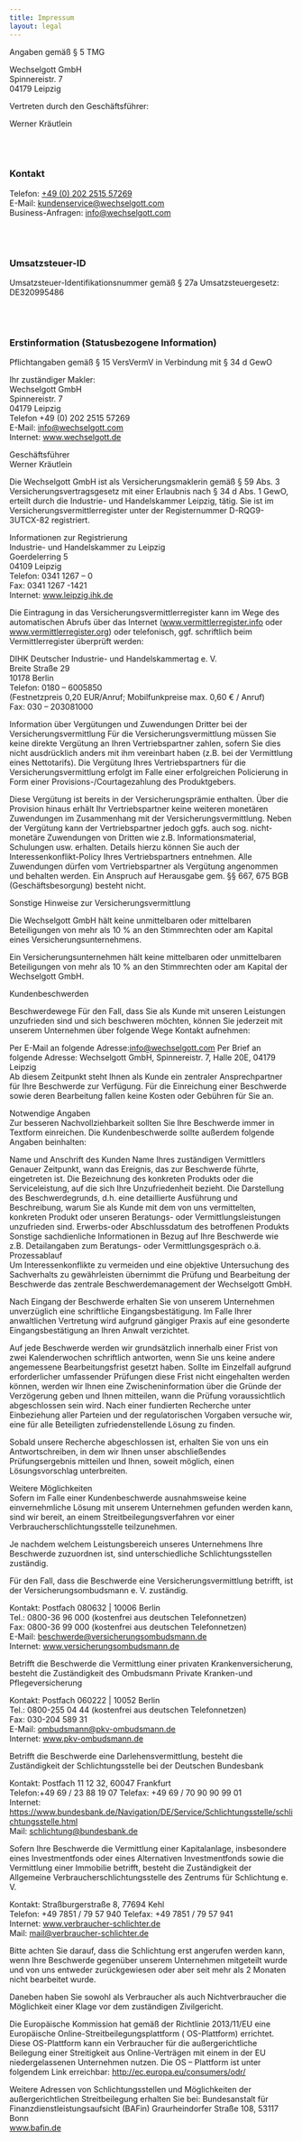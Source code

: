 ```yaml
---
title: Impressum
layout: legal
---
```


Angaben gemäß § 5 TMG

Wechselgott GmbH <br>
Spinnereistr. 7 <br>
04179 Leipzig

Vertreten durch den Geschäftsführer:

Werner Kräutlein


<br>
<br>

### Kontakt

Telefon: [+49 (0) 202 2515 57269](tel:+49202251557269)
<br>
E-Mail: [kundenservice@wechselgott.com](mailto:kundenservice@wechselgott.com)
<br>
Business-Anfragen: [info@wechselgott.com](mailto:info@wechselgott.com)

<br>
<br>

### Umsatzsteuer-ID

Umsatzsteuer-Identifikationsnummer gemäß § 27a Umsatzsteuergesetz: DE320995486

<br>
<br>

### Erstinformation (Statusbezogene Information)

Pflichtangaben gemäß § 15 VersVermV in Verbindung mit § 34 d GewO

Ihr zuständiger Makler:<br>
Wechselgott GmbH <br>
Spinnereistr. 7 <br>
04179 Leipzig <br>
Telefon +49 (0) 202 2515 57269 <br>
E-Mail: info@wechselgott.com <br>
Internet: www.wechselgott.de

Geschäftsführer <br>
Werner Kräutlein

Die Wechselgott GmbH ist als Versicherungsmaklerin gemäß § 59 Abs. 3 Versicherungsvertragsgesetz mit einer Erlaubnis
nach § 34 d Abs. 1 GewO, erteilt durch die Industrie- und Handelskammer Leipzig, tätig. Sie ist im
Versicherungsvermittlerregister unter der Registernummer D-RQG9-3UTCX-82 registriert.

Informationen zur Registrierung <br>
Industrie- und Handelskammer zu Leipzig <br>
Goerdelerring 5 <br>
04109 Leipzig <br>
Telefon: 0341 1267 – 0 <br>
Fax: 0341 1267 -1421 <br>
Internet: www.leipzig.ihk.de

Die Eintragung in das Versicherungsvermittlerregister kann im Wege des automatischen Abrufs über das
Internet (www.vermittlerregister.info oder www.vermittlerregister.org) oder telefonisch, ggf. schriftlich beim
Vermittlerregister überprüft werden:

DIHK Deutscher Industrie- und Handelskammertag e. V. <br>
Breite Straße 29 <br>
10178 Berlin <br>
Telefon: 0180 – 6005850 <br>
(Festnetzpreis 0,20 EUR/Anruf; Mobilfunkpreise max. 0,60 € / Anruf) <br>
Fax: 030 – 203081000

Information über Vergütungen und Zuwendungen Dritter bei der Versicherungsvermittlung Für die Versicherungsvermittlung
müssen Sie keine direkte Vergütung an Ihren Vertriebspartner zahlen, sofern Sie dies nicht ausdrücklich anders mit ihm
vereinbart haben (z.B. bei der Vermittlung eines Nettotarifs). Die Vergütung Ihres Vertriebspartners für die
Versicherungsvermittlung erfolgt im Falle einer erfolgreichen Policierung in Form einer Provisions-/Courtagezahlung des
Produktgebers.

Diese Vergütung ist bereits in der Versicherungsprämie enthalten. Über die Provision hinaus erhält Ihr Vertriebspartner
keine weiteren monetären Zuwendungen im Zusammenhang mit der Versicherungsvermittlung. Neben der Vergütung kann der
Vertriebspartner jedoch ggfs. auch sog. nicht-monetäre Zuwendungen von Dritten wie z.B. Informationsmaterial, Schulungen
usw. erhalten. Details hierzu können Sie auch der Interessenkonflikt-Policy Ihres Vertriebspartners entnehmen. Alle
Zuwendungen dürfen vom Vertriebspartner als Vergütung angenommen und behalten werden. Ein Anspruch auf Herausgabe gem.
§§ 667, 675 BGB (Geschäftsbesorgung) besteht nicht.

Sonstige Hinweise zur Versicherungsvermittlung

Die Wechselgott GmbH hält keine unmittelbaren oder mittelbaren Beteiligungen von mehr als 10 % an den Stimmrechten oder
am Kapital eines Versicherungsunternehmens.

Ein Versicherungsunternehmen hält keine mittelbaren oder unmittelbaren Beteiligungen von mehr als 10 % an den
Stimmrechten oder am Kapital der Wechselgott GmbH.

Kundenbeschwerden

Beschwerdewege Für den Fall, dass Sie als Kunde mit unseren Leistungen unzufrieden sind und sich beschweren möchten,
können Sie jederzeit mit unserem Unternehmen über folgende Wege Kontakt aufnehmen:

Per E-Mail an folgende Adresse:info@wechselgott.com Per Brief an folgende Adresse: Wechselgott GmbH, Spinnereistr. 7,
Halle 20E, 04179 Leipzig  <br>
Ab diesem Zeitpunkt steht Ihnen als Kunde ein zentraler Ansprechpartner für Ihre Beschwerde zur
Verfügung. Für die Einreichung einer Beschwerde sowie deren Bearbeitung fallen keine Kosten oder Gebühren für Sie an.

Notwendige Angaben <br>
Zur besseren Nachvollziehbarkeit sollten Sie Ihre Beschwerde immer in Textform einreichen. Die
Kundenbeschwerde sollte außerdem folgende Angaben beinhalten:

Name und Anschrift des Kunden Name Ihres zuständigen Vermittlers Genauer Zeitpunkt, wann das Ereignis, das zur
Beschwerde führte, eingetreten ist. Die Bezeichnung des konkreten Produkts oder die Serviceleistung, auf die sich Ihre
Unzufriedenheit bezieht. Die Darstellung des Beschwerdegrunds, d.h. eine detaillierte Ausführung und Beschreibung, warum
Sie als Kunde mit dem von uns vermittelten, konkreten Produkt oder unseren Beratungs- oder Vermittlungsleistungen
unzufrieden sind. Erwerbs-oder Abschlussdatum des betroffenen Produkts Sonstige sachdienliche Informationen in Bezug auf
Ihre Beschwerde wie z.B. Detailangaben zum Beratungs- oder Vermittlungsgespräch o.ä. <br>
Prozessablauf <br>
Um Interessenkonflikte zu vermeiden und eine objektive Untersuchung des Sachverhalts zu gewährleisten übernimmt die Prüfung
und Bearbeitung der Beschwerde das zentrale Beschwerdemanagement der Wechselgott GmbH.

Nach Eingang der Beschwerde erhalten Sie von unserem Unternehmen unverzüglich eine schriftliche Eingangsbestätigung. Im
Falle Ihrer anwaltlichen Vertretung wird aufgrund gängiger Praxis auf eine gesonderte Eingangsbestätigung an Ihren
Anwalt verzichtet.

Auf jede Beschwerde werden wir grundsätzlich innerhalb einer Frist von zwei Kalenderwochen schriftlich antworten, wenn
Sie uns keine andere angemessene Bearbeitungsfrist gesetzt haben. Sollte im Einzelfall aufgrund erforderlicher
umfassender Prüfungen diese Frist nicht eingehalten werden können, werden wir Ihnen eine Zwischeninformation über die
Gründe der Verzögerung geben und Ihnen mitteilen, wann die Prüfung voraussichtlich abgeschlossen sein wird. Nach einer
fundierten Recherche unter Einbeziehung aller Parteien und der regulatorischen Vorgaben versuche wir, eine für alle
Beteiligten zufriedenstellende Lösung zu finden.

Sobald unsere Recherche abgeschlossen ist, erhalten Sie von uns ein Antwortschreiben, in dem wir Ihnen unser
abschließendes Prüfungsergebnis mitteilen und Ihnen, soweit möglich, einen Lösungsvorschlag unterbreiten.

Weitere Möglichkeiten <br>
Sofern im Falle einer Kundenbeschwerde ausnahmsweise keine einvernehmliche Lösung mit unserem
Unternehmen gefunden werden kann, sind wir bereit, an einem Streitbeilegungsverfahren vor einer
Verbraucherschlichtungsstelle teilzunehmen.

Je nachdem welchem Leistungsbereich unseres Unternehmens Ihre Beschwerde zuzuordnen ist, sind unterschiedliche
Schlichtungsstellen zuständig.

Für den Fall, dass die Beschwerde eine Versicherungsvermittlung betrifft, ist der Versicherungsombudsmann e. V.
zuständig.

Kontakt: Postfach 080632 | 10006 Berlin <br>
Tel.: 0800-36 96 000 (kostenfrei aus deutschen Telefonnetzen)<br>
Fax: 0800-36 99 000 (kostenfrei aus deutschen Telefonnetzen)<br>
E-Mail: beschwerde@versicherungsombudsmann.de <br>
Internet: www.versicherungsombudsmann.de

Betrifft die Beschwerde die Vermittlung einer privaten Krankenversicherung, besteht die Zuständigkeit des Ombudsmann
Private Kranken-und Pflegeversicherung

Kontakt: Postfach 060222 | 10052 Berlin <br>
Tel.: 0800-255 04 44 (kostenfrei aus deutschen Telefonnetzen)<br>
Fax: 030-204 589 31 <br>
E-Mail: ombudsmann@pkv-ombudsmann.de <br>
Internet: www.pkv-ombudsmann.de

Betrifft die Beschwerde eine Darlehensvermittlung, besteht die Zuständigkeit der Schlichtungsstelle bei der Deutschen
Bundesbank

Kontakt: Postfach 11 12 32, 60047 Frankfurt <br>
Telefon:+49 69 / 23 88 19 07 Telefax: +49 69 / 70 90 90 99 01 <br>
Internet: https://www.bundesbank.de/Navigation/DE/Service/Schlichtungsstelle/schlichtungsstelle.html <br>
Mail: schlichtung@bundesbank.de

Sofern Ihre Beschwerde die Vermittlung einer Kapitalanlage, insbesondere eines Investmentfonds oder eines Alternativen
Investmentfonds sowie die Vermittlung einer Immobilie betrifft, besteht die Zuständigkeit der Allgemeine
Verbraucherschlichtungsstelle des Zentrums für Schlichtung e. V.

Kontakt: Straßburgerstraße 8, 77694 Kehl <br>
Telefon: +49 7851 / 79 57 940 Telefax: +49 7851 / 79 57 941 <br>
Internet: www.verbraucher-schlichter.de <br>
Mail: mail@verbraucher-schlichter.de

Bitte achten Sie darauf, dass die Schlichtung erst angerufen werden kann, wenn Ihre Beschwerde gegenüber unserem
Unternehmen mitgeteilt wurde und von uns entweder zurückgewiesen oder aber seit mehr als 2 Monaten nicht bearbeitet
wurde.

Daneben haben Sie sowohl als Verbraucher als auch Nichtverbraucher die Möglichkeit einer Klage vor dem zuständigen
Zivilgericht.

Die Europäische Kommission hat gemäß der Richtlinie 2013/11/EU eine Europäische Online-Streitbeilegungsplattform (
OS-Plattform) errichtet. Diese OS-Plattform kann ein Verbraucher für die außergerichtliche Beilegung einer Streitigkeit
aus Online-Verträgen mit einem in der EU niedergelassenen Unternehmen nutzen. Die OS – Plattform ist unter folgendem
Link erreichbar: http://ec.europa.eu/consumers/odr/

Weitere Adressen von Schlichtungsstellen und Möglichkeiten der außergerichtlichen Streitbeilegung erhalten Sie bei:
Bundesanstalt für Finanzdienstleistungsaufsicht (BAFin)
Graurheindorfer Straße 108, 53117 Bonn <br>
www.bafin.de
